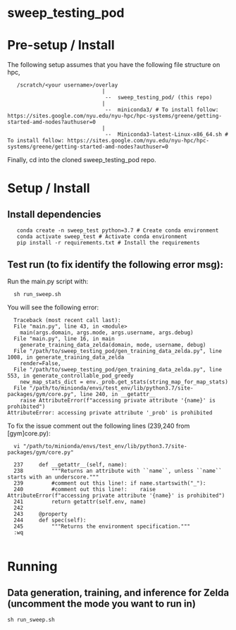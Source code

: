 # sweep_testing_pod

# Pre-setup / Install

The following setup assumes that you have the following file structure on hpc,
```
   /scratch/<your username>/overlay
                              |
                               --  sweep_testing_pod/ (this repo)
                              |
                               --  miniconda3/ # To install follow: https://sites.google.com/nyu.edu/nyu-hpc/hpc-systems/greene/getting-started-amd-nodes?authuser=0
                              |
                               --  Miniconda3-latest-Linux-x86_64.sh # To install follow: https://sites.google.com/nyu.edu/nyu-hpc/hpc-systems/greene/getting-started-amd-nodes?authuser=0
```

Finally, cd into the cloned sweep_testing_pod repo.

# Setup / Install
## Install dependencies
```
   conda create -n sweep_test python=3.7 # Create conda environment
   conda activate sweep_test # Activate conda environment
   pip install -r requirements.txt # Install the requirements
```
## Test run (to fix identify the following error msg):

Run the main.py script with:

```
  sh run_sweep.sh
```

You will see the following error:

```
  Traceback (most recent call last):
  File "main.py", line 43, in <module>
    main(args.domain, args.mode, args.username, args.debug)
  File "main.py", line 16, in main
    generate_training_data_zelda(domain, mode, username, debug)
  File "/path/to/sweep_testing_pod/gen_training_data_zelda.py", line 1008, in generate_training_data_zelda
    render=False,
  File "/path/to/sweep_testing_pod/gen_training_data_zelda.py", line 553, in generate_controllable_pod_greedy
    new_map_stats_dict = env._prob.get_stats(string_map_for_map_stats)
  File "/path/to/minionda/envs/test_env/lib/python3.7/site-packages/gym/core.py", line 240, in __getattr__
    raise AttributeError(f"accessing private attribute '{name}' is prohibited")
AttributeError: accessing private attribute '_prob' is prohibited
```

To fix the issue comment out the following lines (239,240 from [gym]core.py):

```
  vi "/path/to/minionda/envs/test_env/lib/python3.7/site-packages/gym/core.py"

  237     def __getattr__(self, name):
  238         """Returns an attribute with ``name``, unless ``name`` starts with an underscore."""
  239         #comment out this line!: if name.startswith("_"):
  240         #comment out this line!:    raise AttributeError(f"accessing private attribute '{name}' is prohibited")
  241         return getattr(self.env, name)
  242 
  243     @property
  244     def spec(self):
  245         """Returns the environment specification."""
  :wq
  
```


# Running
## Data generation, training, and inference for Zelda (uncomment the mode you want to run in)

```sh run_sweep.sh```
